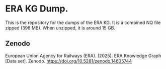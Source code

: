 # ERA KG Dump. 
This is the repository for the dumps of the ERA KG.
It is a combined NQ file zipped (398 MB). When unzipped, it is around 15 GB. 

## Zenodo
European Union Agency for Railways (ERA). (2025). ERA Knowledge Graph [Data set]. Zenodo. https://doi.org/10.5281/zenodo.14605744

